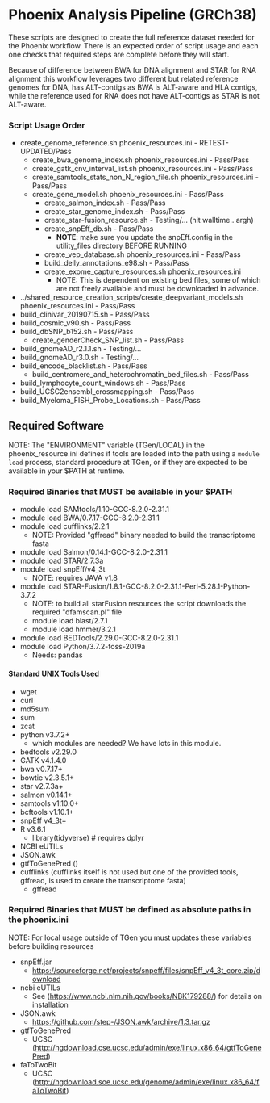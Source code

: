 # Phoenix Analysis Pipeline (GRCh38)

These scripts are designed to create the full reference dataset needed for the Phoenix workflow. 
There is an expected order of script usage and each one checks that required steps are complete 
before they will start.

Because of difference between BWA for DNA alignment and STAR for RNA alignment this workflow leverages 
two different but related reference genomes for DNA, has ALT-contigs as BWA is ALT-aware and HLA contigs, 
while the reference used for RNA does not have ALT-contigs as STAR is not ALT-aware.

### Script Usage Order
* create_genome_reference.sh phoenix_resources.ini  - RETEST-UPDATED/Pass
  * create_bwa_genome_index.sh phoenix_resources.ini  - Pass/Pass
  * create_gatk_cnv_interval_list.sh phoenix_resources.ini  - Pass/Pass
  * create_samtools_stats_non_N_region_file.sh phoenix_resources.ini  - Pass/Pass
  * create_gene_model.sh phoenix_resources.ini  - Pass/Pass
    * create_salmon_index.sh  - Pass/Pass
    * create_star_genome_index.sh  - Pass/Pass
    * create_star-fusion_resource.sh - Testing/... (hit walltime.. argh)
    * create_snpEff_db.sh  - Pass/Pass
      * **NOTE**: make sure you update the snpEff.config in the utility_files directory BEFORE RUNNING
    * create_vep_database.sh phoenix_resources.ini  - Pass/Pass
    * build_delly_annotations_e98.sh   - Pass/Pass
    * create_exome_capture_resources.sh phoenix_resources.ini
      * NOTE: This is dependent on existing bed files, some of which are not freely available and must be downloaded in advance.
* ../shared_resource_creation_scripts/create_deepvariant_models.sh phoenix_resources.ini  - Pass/Pass
* build_clinivar_20190715.sh  - Pass/Pass
* build_cosmic_v90.sh  - Pass/Pass
* build_dbSNP_b152.sh - Pass/Pass
  * create_genderCheck_SNP_list.sh - Pass/Pass
* build_gnomeAD_r2.1.1.sh  - Testing/...
* build_gnomeAD_r3.0.sh  - Testing/...
* build_encode_blacklist.sh  - Pass/Pass
  * build_centromere_and_heterochromatin_bed_files.sh  - Pass/Pass
* build_lymphocyte_count_windows.sh  - Pass/Pass
* build_UCSC2ensembl_crossmapping.sh  - Pass/Pass
* build_Myeloma_FISH_Probe_Locations.sh  - Pass/Pass

## Required Software
NOTE: The "ENVIRONMENT" variable (TGen/LOCAL) in the phoenix_resource.ini defines if tools are loaded into the path using a `module load` 
process, standard procedure at TGen, or if they are expected to be available in your $PATH at runtime. 

### Required Binaries that MUST be available in your $PATH
* module load SAMtools/1.10-GCC-8.2.0-2.31.1
* module load BWA/0.7.17-GCC-8.2.0-2.31.1
* module load cufflinks/2.2.1
  * NOTE: Provided "gffread" binary needed to build the transcriptome fasta
* module load Salmon/0.14.1-GCC-8.2.0-2.31.1
* module load STAR/2.7.3a
* module load snpEff/v4_3t
  * NOTE: requires JAVA v1.8
* module load STAR-Fusion/1.8.1-GCC-8.2.0-2.31.1-Perl-5.28.1-Python-3.7.2
  * NOTE: to build all starFusion resources the script downloads the required "dfamscan.pl" file
  * module load blast/2.7.1
  * module load hmmer/3.2.1
* module load BEDTools/2.29.0-GCC-8.2.0-2.31.1
* module load Python/3.7.2-foss-2019a
  * Needs: pandas

#### Standard UNIX Tools Used
* wget
* curl
* md5sum
* sum
* zcat
* python v3.7.2+
  * which modules are needed? We have lots in this module.
* bedtools v2.29.0
* GATK v4.1.4.0
* bwa v0.7.17+
* bowtie v2.3.5.1+
* star v2.7.3a+
* salmon v0.14.1+
* samtools v1.10.0+
* bcftools v1.10.1+
* snpEff v4_3t+
* R v3.6.1
  * library(tidyverse) # requires dplyr
* NCBI eUTILs
* JSON.awk
* gtfToGenePred ()
* cufflinks (cufflinks itself is not used but one of the provided tools, gffread, is used to create the transcriptome fasta)
  * gffread

### Required Binaries that MUST be defined as absolute paths in the phoenix.ini
NOTE: For local usage outside of TGen you must updates these variables before building resources
* snpEff.jar
    * https://sourceforge.net/projects/snpeff/files/snpEff_v4_3t_core.zip/download
* ncbi eUTILs
    * See (https://www.ncbi.nlm.nih.gov/books/NBK179288/) for details on installation
* JSON.awk
    * https://github.com/step-/JSON.awk/archive/1.3.tar.gz
* gtfToGenePred
    * UCSC (http://hgdownload.cse.ucsc.edu/admin/exe/linux.x86_64/gtfToGenePred)
* faToTwoBit
    * UCSC (http://hgdownload.soe.ucsc.edu/genome/admin/exe/linux.x86_64/faToTwoBit)